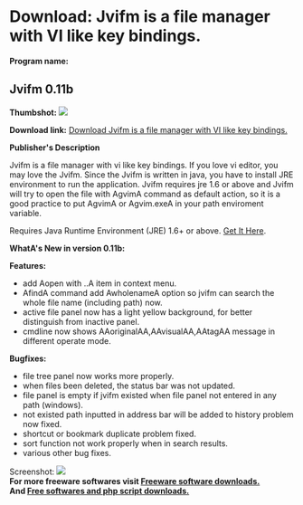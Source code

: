 # Download: Jvifm is a file manager with VI like key bindings.

**Program name:**

## Jvifm 0.11b

  
**Thumbshot:** ![](http://www.freewarefiles.com/screenshot/jvifm_md.gif)   
  
**Download link:** [Download Jvifm is a file manager with VI like key bindings.](http://freesoftwares.boysofts.com/Jvifm_program_58146.html)  
  


**Publisher's Description**  
  


Jvifm is a file manager with vi like key bindings. If you love vi editor, you may love the Jvifm. Since the Jvifm is written in java, you have to install JRE environment to run the application. Jvifm requires jre 1.6 or above and Jvifm will try to open the file with AgvimA command as default action, so it is a good practice to put AgvimA or Agvim.exeA in your path enviroment variable. 

Requires Java Runtime Environment (JRE) 1.6+ or above. [Get It Here](http://java.sun.com/javase/downloads/index.jsp).

**WhatA's New in version 0.11b:**

**Features:**

  * add Aopen with ..A item in context menu. 
  * AfindA command add AwholenameA option so jvifm can search the whole file name (including path) now. 
  * active file panel now has a light yellow background, for better distinguish from inactive panel. 
  * cmdline now shows AAoriginalAA,AAvisualAA,AAtagAA message in different operate mode. 

**Bugfixes:**

  * file tree panel now works more properly. 
  * when files been deleted, the status bar was not updated. 
  * file panel is empty if jvifm existed when file panel not entered in any path (windows). 
  * not existed path inputted in address bar will be added to history problem now fixed. 
  * shortcut or bookmark duplicate problem fixed. 
  * sort function not work properly when in search results. 
  * various other bug fixes. 

  
  
Screenshot: ![](http://www.freewarefiles.com/screenshot/jvifm.gif)   
**For more freeware softwares visit [Freeware software downloads.](http://freesoftwares.boysofts.com/)**   
**And [Free softwares and php script downloads.](http://www.boysofts.com/)**
